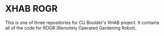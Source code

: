 XHAB ROGR
=========

This is one of three repositories for CU Boulder's XHAB project. It contains
all of the code for ROGR (Remotely Operated Gardening Robot).
